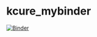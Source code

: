 # kcure_mybinder
[![Binder](https://mybinder.org/badge_logo.svg)](https://mybinder.org/v2/gh/k-cure/kcure_mybinder.git/HEAD)
